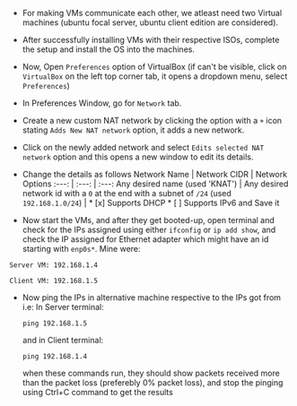 * For making VMs communicate each other, we atleast need two Virtual machines (ubuntu focal server, ubuntu client edition are considered).

* After successfully installing VMs with their respective ISOs, complete the setup and install the OS into the machines.

* Now, Open `Preferences` option of VirtualBox (if can't be visible, click on `VirtualBox` on the left top corner tab, it opens a dropdown menu, select `Preferences`)

* In Preferences Window, go for `Network` tab.

* Create a new custom NAT network by clicking the option with a `+` icon stating `Adds New NAT network` option, it adds a new network.

* Click on the newly added network and select `Edits selected NAT network` option and this opens a new window to edit its details.

* Change the details as follows
    Network Name | Network CIDR | Network Options 
    :---: | :---: | :---:
    Any desired name (used 'KNAT') | Any desired network id with a `0` at the end with a subnet of `/24` (used `192.168.1.0/24`) | * [x] Supports DHCP * [ ] Supports IPv6
    and Save it

* Now start the VMs, and after they get booted-up, open terminal and check for the IPs assigned using either `ifconfig` or `ip add show`, and check the IP assigned for Ethernet adapter which might have an id starting with `enp0s*`. 
    Mine were: 
```
Server VM: 192.168.1.4

Client VM: 192.168.1.5
```

* Now ping the IPs in alternative machine respective to the IPs got from i.e:
    In Server terminal:
    ```
    ping 192.168.1.5
    ```
    and in Client terminal:
    ```
    ping 192.168.1.4
    ```
    when these commands run, they should show packets received more than the packet loss (preferebly 0% packet loss), and stop the pinging using Ctrl+C command to get the results